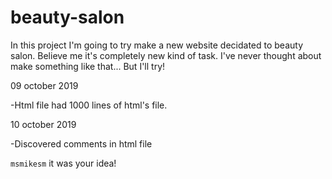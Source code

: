 # beauty-salon

In this project I'm going to try make a new website decidated to beauty salon. Believe me it's completely new kind of task. I've never thought about make something like that... But I'll try!

09 october 2019

-Html file had 1000 lines of html's file.

10 october 2019

-Discovered comments in html file

`msmikesm` it was your idea!


